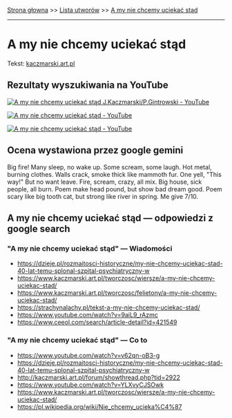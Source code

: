 [Strona głowna](../index.md) >> [Lista utworów](../list.md) >> [A my nie chcemy uciekać stąd](3.md)

---

# A my nie chcemy uciekać stąd

Tekst: [kaczmarski.art.pl](https://www.kaczmarski.art.pl/tworczosc/wiersze/a-my-nie-chcemy-uciekac-stad/)

## Rezultaty wyszukiwania na YouTube

[![A my nie chcemy uciekać stąd J.Kaczmarski/P.Gintrowski - YouTube](http://img.youtube.com/vi/bMOEsD3zsNE/0.jpg)](https://www.youtube.com/watch?v=bMOEsD3zsNE "A my nie chcemy uciekać stąd J.Kaczmarski/P.Gintrowski - YouTube")

[![A my nie chcemy uciekać stąd - YouTube](http://img.youtube.com/vi/YLXvyCJSOwk/0.jpg)](https://www.youtube.com/watch?v=YLXvyCJSOwk "A my nie chcemy uciekać stąd - YouTube")

[![A my nie chcemy uciekać stąd - YouTube](http://img.youtube.com/vi/R-7cWBBUedg/0.jpg)](https://www.youtube.com/watch?v=R-7cWBBUedg "A my nie chcemy uciekać stąd - YouTube")

## Ocena wystawiona przez google gemini

Big fire! Many sleep, no wake up. Some scream, some laugh. Hot metal, burning clothes. Walls crack, smoke thick like mammoth fur. One yell, "This way!" But no want leave. Fire, scream, crazy, all mix. Big house, sick people, all burn. Poem make head pound, but show bad dream good. Poem scary like big tooth cat, but strong like river in spring. Me give 7/10.


## A my nie chcemy uciekać stąd — odpowiedzi z google search

### "A my nie chcemy uciekać stąd" — Wiadomości

 - <https://dzieje.pl/rozmaitosci-historyczne/my-nie-chcemy-uciekac-stad-40-lat-temu-splonal-szpital-psychiatryczny-w>
 - <https://www.kaczmarski.art.pl/tworczosc/wiersze/a-my-nie-chcemy-uciekac-stad/>
 - <https://www.kaczmarski.art.pl/tworczosc/felietony/a-my-nie-chcemy-uciekac-stad/>
 - <https://strachynalachy.pl/tekst-a-my-nie-chcemy-uciekac-stad/>
 - <https://www.youtube.com/watch?v=9aiL9_rAzmc>
 - <https://www.ceeol.com/search/article-detail?id=421549>

### "A my nie chcemy uciekać stąd" — Co to

 - <https://www.youtube.com/watch?v=v62qn-oB3-g>
 - <https://dzieje.pl/rozmaitosci-historyczne/my-nie-chcemy-uciekac-stad-40-lat-temu-splonal-szpital-psychiatryczny-w>
 - <http://kaczmarski.art.pl/forum/showthread.php?tid=2922>
 - <https://www.youtube.com/watch?v=YLXvyCJSOwk>
 - <https://www.kaczmarski.art.pl/tworczosc/wiersze/a-my-nie-chcemy-uciekac-stad/>
 - <https://pl.wikipedia.org/wiki/Nie_chcemy_ucieka%C4%87>


